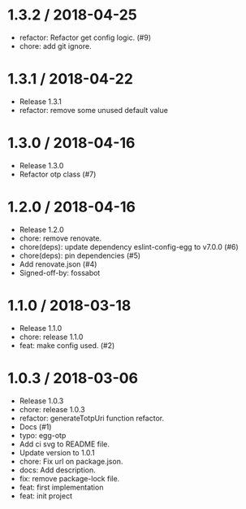 
1.3.2 / 2018-04-25
==================

  *  refactor: Refactor get config logic. (#9)
  * chore: add git ignore.

1.3.1 / 2018-04-22
==================

  * Release 1.3.1
  * refactor: remove some unused default value

1.3.0 / 2018-04-16
==================

  * Release 1.3.0
  * Refactor otp class (#7)

1.2.0 / 2018-04-16
==================

  * Release 1.2.0
  * chore: remove renovate.
  * chore(deps): update dependency eslint-config-egg to v7.0.0 (#6)
  * chore(deps): pin dependencies (#5)
  * Add renovate.json (#4)
  * Signed-off-by: fossabot

1.1.0 / 2018-03-18
==================

  * Release 1.1.0
  * chore: release 1.1.0
  * feat: make config used. (#2)

1.0.3 / 2018-03-06
==================

  * Release 1.0.3
  * chore: release 1.0.3
  * refactor: generateTotpUri function refactor.
  * Docs (#1)
  * typo: egg-otp
  * Add ci svg to README file.
  * Update version to 1.0.1
  * chore: Fix url on package.json.
  * docs: Add description.
  * fix: remove package-lock file.
  * feat: first implementation
  * feat: init project
